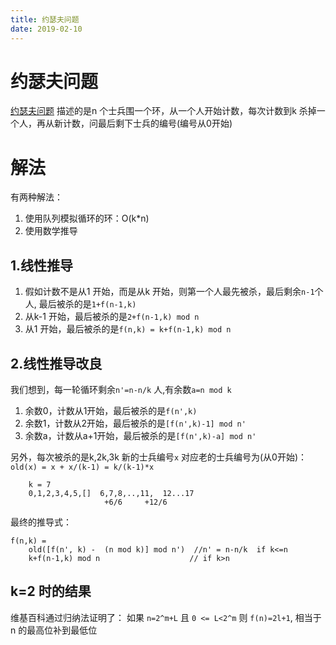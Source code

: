 ```yaml
---
title: 约瑟夫问题
date: 2019-02-10
---
```

# 约瑟夫问题
[约瑟夫问题](https://en.wikipedia.org/wiki/Josephus_problem) 描述的是n 个士兵围一个环，从一个人开始计数，每次计数到k 杀掉一个人，再从新计数，问最后剩下士兵的编号(编号从0开始)

# 解法
有两种解法：
1. 使用队列模拟循环的环：O(k*n)
2. 使用数学推导

## 1.线性推导
1. 假如计数不是从1 开始，而是从k 开始，则第一个人最先被杀，最后剩余`n-1`个人, 最后被杀的是`1+f(n-1,k)`
2. 从k-1 开始，最后被杀的是`2+f(n-1,k) mod n`
3. 从1 开始，最后被杀的是`f(n,k) = k+f(n-1,k) mod n`

## 2.线性推导改良
我们想到，每一轮循环剩余`n'=n-n/k` 人,有余数`a=n mod k` 
1. 余数0，计数从1开始，最后被杀的是`f(n',k)`
1. 余数1，计数从2开始，最后被杀的是`[f(n',k)-1] mod n'`
1. 余数a，计数从a+1开始，最后被杀的是`[f(n',k)-a] mod n'`

另外，每次被杀的是k,2k,3k 新的士兵编号`x` 对应老的士兵编号为(从0开始)： `old(x) = x + x/(k-1) = k/(k-1)*x`

        k = 7
        0,1,2,3,4,5,[]  6,7,8,..,11,  12...17
                         +6/6     +12/6

最终的推导式：

    f(n,k) = 
        old([f(n', k) -  (n mod k)] mod n')  //n' = n-n/k  if k<=n
        k+f(n-1,k) mod n                    // if k>n

## k=2 时的结果
维基百科通过归纳法证明了：
如果 `n=2^m+L` 且 `0 <= L<2^m` 则 `f(n)=2l+1`, 相当于n 的最高位补到最低位